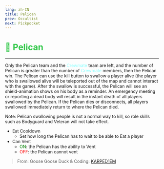 ```yaml
---
lang: zh-CN
title: Pelican
prev: Occultist
next: Pickpocket
---
```


# <font color="#34c84b">🦩 <b>Pelican</b></font> <Badge text="Killing" type="tip" vertical="middle"/>

***

Only the Pelican team and the <font color=#8cffff>Crewmate</font> team are left, and the number of Pelican is greater than the number of <font color=#8cffff>Crewmate</font> members, then the Pelican win. The Pelican can use the kill button to swallow a player alive (the player who is swallowed alive will be teleported out of the map and cannot interact with the game). After the swallow is successful, the Pelican will see an shield-animation shows on his body as a reminder. An emergency meeting or reporting a dead body will result in the instant death of all players swallowed by the Pelican. If the Pelican dies or disconnects, all players swallowed immediately return to where the Pelican died.

Note: Pelican swallowing people is not a normal way to kill, so role skills such as Bodyguard and Veteran will not take effect.

- Eat Cooldown
  - Set how long the Pelican has to wait to be able to Eat a player
- Can Vent
  - <font color=green>ON</font>: the Pelican has the ability to Vent
  - <font color=red>OFF</font>: the Pelican cannot vent

> From: Goose Goose Duck & Coding: [KARPED1EM](https://github.com/KARPED1EM)
